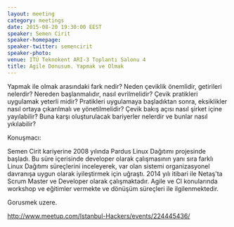```yaml
---
layout: meeting
category: meetings
date: 2015-08-20 19:30:00 EEST
speaker: Semen Cirit
speaker-homepage:
speaker-twitter: semencirit
speaker-photo: 
venue: ITÜ Teknokent ARI-3 Toplantı Salonu 4
title: Agile Donusum. Yapmak ve Olmak
---
```


Yapmak ile olmak arasındaki fark nedir? Neden çeviklik önemlidir, getirileri nelerdir?  Nereden başlanmalıdır, nasıl evrilmelidir? Çevik pratikleri uygulamak yeterli midir? Pratikleri uygulamaya başladıktan sonra, eksiklikler nasıl ortaya çıkarılmalı ve yönetilmelidir? Çevik bakış açısı nasıl şirket içine yayılabilir? Buna karşı oluşturulacak bariyerler nelerdir ve bunlar nasıl yıkılabilir? 

Konuşmacı: 

Semen Cirit kariyerine 2008 yılında Pardus Linux Dağıtımı projesinde başladı. Bu süre içerisinde developer olarak çalışmasının yanı sıra farklı Linux Dağıtımı süreçlerini inceleyerek, var olan sistemi organizasyonel davranışa uygun olarak iyileştirmek için uğraştı. 2014 yılı itibari ile Netaş'ta Scrum Master ve Developer olarak çalışmaktadır. Agile ve CI konularında workshop ve eğitimler vermekte ve dönüşüm süreçleri ile ilgilenmektedir.

Gorusmek uzere.

http://www.meetup.com/Istanbul-Hackers/events/224445436/
